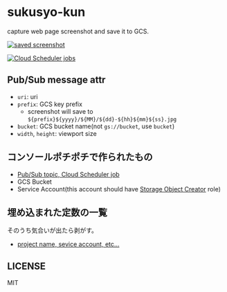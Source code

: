 # sukusyo-kun

capture web page screenshot and save it to GCS.

[![saved screenshot](https://i.gyazo.com/18bf8b17e1ffffd0d56b17bfc3bcbc0c.jpg)](https://gyazo.com/18bf8b17e1ffffd0d56b17bfc3bcbc0c)

[![Cloud Scheduler jobs](https://i.gyazo.com/b4413d146127968232ea6e8e9691105d.png)](https://gyazo.com/b4413d146127968232ea6e8e9691105d)

## Pub/Sub message attr
- `uri`: uri
- `prefix`: GCS key prefix
  - screenshot will save to `${prefix}${yyyy}/${MM}/${dd}-${hh}${mm}${ss}.jpg`
- `bucket`: GCS bucket name(not `gs://bucket`, use `bucket`)
- `width`, `height`: viewport size

## コンソールポチポチで作られたもの

- [Pub/Sub topic, Cloud Scheduler job](https://cloud.google.com/scheduler/docs/tut-pub-sub)
- GCS Bucket
- Service Account(this account should have [Storage Object Creator](https://cloud.google.com/storage/docs/access-control/iam-roles#standard-roles) role)

## 埋め込まれた定数の一覧
そのうち気合いが出たら剥がす。

- [project name, sevice account, etc...](https://github.com/nna774/sukusyo-kun/blob/5630be3636ebee4a8a2e684a797dd7da0b9f9fa5/package.json#L8-L9)

## LICENSE

MIT
